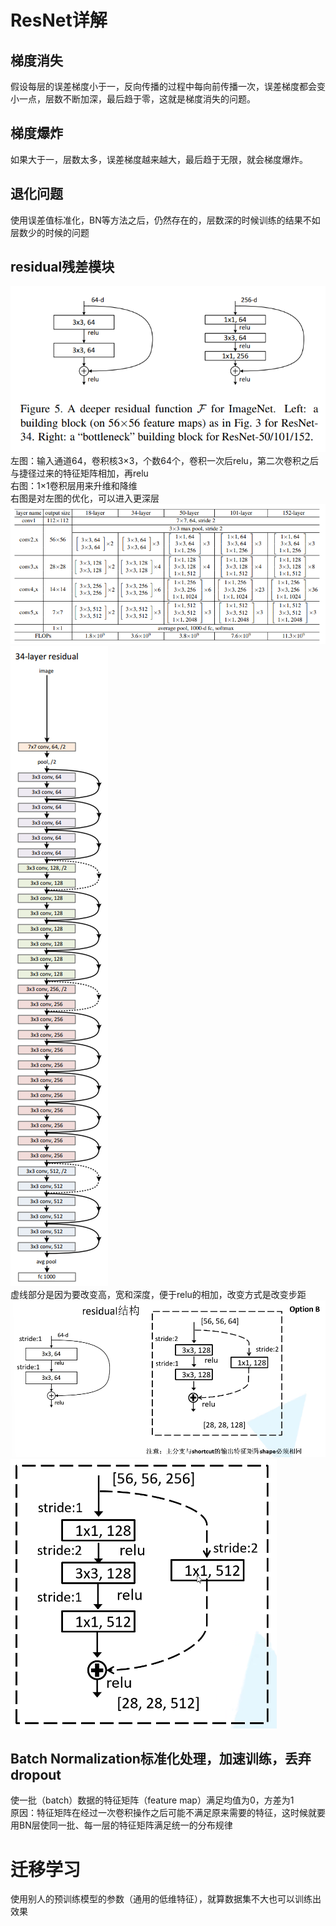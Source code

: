# ResNet详解
## 梯度消失
假设每层的误差梯度小于一，反向传播的过程中每向前传播一次，误差梯度都会变小一点，层数不断加深，最后趋于零，这就是梯度消失的问题。
## 梯度爆炸
如果大于一，层数太多，误差梯度越来越大，最后趋于无限，就会梯度爆炸。
## 退化问题
使用误差值标准化，BN等方法之后，仍然存在的，层数深的时候训练的结果不如层数少的时候的问题
## residual残差模块
![残差块描述](residual.png)
左图：输入通道64，卷积核3×3，个数64个，卷积一次后relu，第二次卷积之后与捷径过来的特征矩阵相加，再relu  
右图：1×1卷积层用来升维和降维  
右图是对左图的优化，可以进入更深层
![不同层的残差网络构建](architecture.png)
![以34层为例](resnet34.png)  
虚线部分是因为要改变高，宽和深度，便于relu的相加，改变方式是改变步距
![以34层为例](34residual.png)
![以34层为例](100+resnet.png)
## Batch Normalization标准化处理，加速训练，丢弃dropout
使一批（batch）数据的特征矩阵（feature map）满足均值为0，方差为1  
原因：特征矩阵在经过一次卷积操作之后可能不满足原来需要的特征，这时候就要用BN层使同一批、每一层的特征矩阵满足统一的分布规律  
# 迁移学习
使用别人的预训练模型的参数（通用的低维特征），就算数据集不大也可以训练出效果
